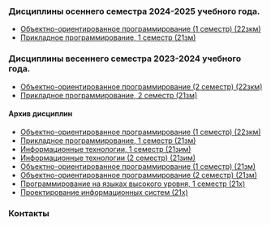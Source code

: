 ### Дисциплины осеннего семестра 2024-2025 учебного года.

- [Объектно-ориентированное программирование (1 семестр) (22зкм)](a23OOP)
- [Прикладное программирование, 1 семестр (21зм)](a23PP)

### Дисциплины весеннего семестра 2023-2024 учебного года.

- [Объектно-ориентированное программирование (2 семестр) (22зкм)](s24OOP)
- [Прикладное программирование, 2 семестр (21зм)](s24PP)

#### Архив дисциплин

- [Объектно-ориентированное программирование (1 семестр) (22зкм)](a23OOP)
- [Прикладное программирование, 1 семестр (21зм)](a23PP)
- [Информационные технологии, 1 семестр (21зим)](it)  
- [Информационные технологии (2 семестр) (21зим)](it2)
- [Объектно-ориентированное программирование (1 семестр) (21зм)](https://course-oop.pages.dev/)
- [Объектно-ориентированное программирование (2 семестр) (21зм)](https://eap.pages.dev/dataproc/)
- [Программирование на языках высокого уровня, 1 семестр (21x)](1c/intro2)
- [Проектирование информационных систем (21x)](1c)

### Контакты

<script type="text/javascript">   
    user = "aisu-altman";
    domain = "mail.ru";
    document.write('<p><a href=\"mailto:' + user + '@' + domain + '\">' +  user + '@' + domain + '</a> </p>');    
</script>


